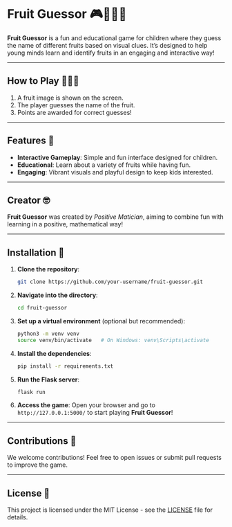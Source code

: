 
# Fruit Guessor 🎮🍉🍎🍌

**Fruit Guessor** is a fun and educational game for children where they guess the name of different fruits based on visual clues. It’s designed to help young minds learn and identify fruits in an engaging and interactive way!

---

## How to Play 🍇🍓🍍
1. A fruit image is shown on the screen.
2. The player guesses the name of the fruit.
3. Points are awarded for correct guesses!

---

## Features 🌟
- **Interactive Gameplay**: Simple and fun interface designed for children.
- **Educational**: Learn about a variety of fruits while having fun.
- **Engaging**: Vibrant visuals and playful design to keep kids interested.

---

## Creator 🤓
**Fruit Guessor** was created by *Positive Matician*, aiming to combine fun with learning in a positive, mathematical way!

---

## Installation 🚀

1. **Clone the repository**:
   ```bash
   git clone https://github.com/your-username/fruit-guessor.git
   ```

2. **Navigate into the directory**:
   ```bash
   cd fruit-guessor
   ```

3. **Set up a virtual environment** (optional but recommended):
   ```bash
   python3 -m venv venv
   source venv/bin/activate   # On Windows: venv\Scripts\activate
   ```

4. **Install the dependencies**:
   ```bash
   pip install -r requirements.txt
   ```

5. **Run the Flask server**:
   ```bash
   flask run
   ```

6. **Access the game**:
   Open your browser and go to `http://127.0.0.1:5000/` to start playing **Fruit Guessor**!

---

## Contributions 🤝
We welcome contributions! Feel free to open issues or submit pull requests to improve the game.

---

## License 📜
This project is licensed under the MIT License - see the [LICENSE](LICENSE) file for details.

